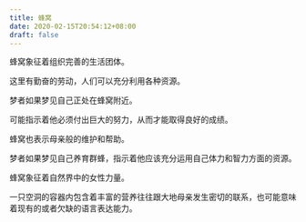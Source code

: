 ```yaml
---
title: 蜂窝
date: 2020-02-15T20:54:12+08:00
draft: false
---
```


蜂窝象征着组织完善的生活团体。

这里有勤奋的劳动，人们可以充分利用各种资源。

梦者如果梦见自己正处在蜂窝附近。

可能指示着他必须付出巨大的努力，从而才能取得良好的成绩。

蜂窝也表示母亲般的维护和帮助。

梦者如果梦见自己养育群蜂，指示着他应该充分运用自己体力和智力方面的资源。

蜂窝象征着自然界中的女性力量。

一只空洞的容器内包含着丰富的营养往往跟大地母亲发生密切的联系，也可能意味着现有的或者欠缺的语言表达能力。

